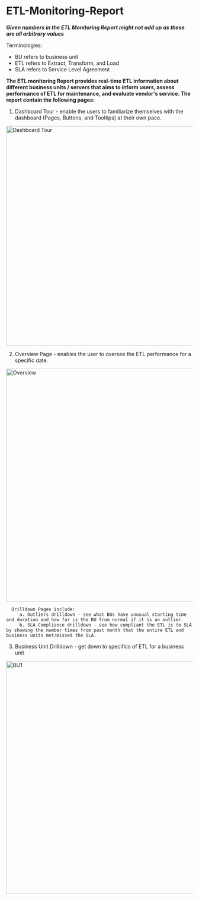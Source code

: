 # ETL-Monitoring-Report

***Given numbers in the ETL Monitoring Report might not add up as these are all arbitrary values***

Terminologies:
  - BU refers to business unit
  - ETL refers to Extract, Transform, and Load
  - SLA refers to Service Level Agreement

**The ETL monitoring Report provides real-time ETL information about different business units / servers that aims to inform users, 
assess performance of ETL for maintenance, and evaluate vendor's service. The report contain the following pages:**

  1. Dashboard Tour - enable the users to familiarize themselves with the dashboard (Pages, Buttons, and Tooltips) at their own pace.
  <img width="591" alt="Dashboard Tour" src="https://github.com/marizethpb/ETL-Monitoring-Report/assets/79640443/8a045a8d-edab-475d-a1de-9327f50bb186">


  2. Overview Page - enables the user to oversee the ETL performance for a specific date. 
  <img width="627" alt="Overview" src="https://github.com/marizethpb/ETL-Monitoring-Report/assets/79640443/e5409c63-2fbe-4c4b-9a48-32f25fc739d8">

      Drilldown Pages include:
         a. Outliers drilldown - see what BUs have unusual starting time and duration and how far is the BU from normal if it is an outlier. 
         b. SLA Compliance drilldown - see how compliant the ETL is to SLA by showing the number times from past month that the entire ETL and business units met/missed the SLA.

  
  3. Business Unit Drilldown - get down to specifics of ETL for a business unit
  <img width="627" alt="BU1" src="https://github.com/marizethpb/ETL-Monitoring-Report/assets/79640443/96f88803-cc47-4b6c-9294-251d0f3adaae">

